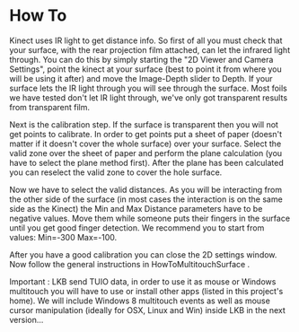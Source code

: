 # How To #

Kinect uses IR light to get distance info. So first of all you must check that your surface, with the rear projection film attached, can let the infrared light through. You can do this by simply starting the "2D Viewer and Camera Settings", point the kinect at your surface (best to point it from where you will be using it after) and move the Image-Depth slider to Depth. If your surface lets the IR light through you will see through the surface. Most foils we have tested don't let IR light through, we've only got transparent results from transparent film.

Next is the calibration step. If the surface is transparent then you will not get points to calibrate. In order to get points put a sheet of paper (doesn't matter if it doesn't cover the whole surface) over your surface. Select the valid zone over the sheet of paper and perform the plane calculation (you have to select the plane method first). After the plane has been calculated you can reselect the valid zone to cover the hole surface.

Now we have to select the valid distances. As you will be interacting from the other side of the surface (in most cases the interaction is on the same side as the Kinect) the Min and Max Distance parameters have to be negative values. Move them while someone puts their fingers in the surface until you get good finger detection. We recommend you to start from values: Min=-300 Max=-100.

After you have a good calibration you can close the 2D settings window. Now follow the general instructions in HowToMultitouchSurface .

Important : LKB send TUIO data, in order to use it as mouse or Windows multitouch you will have to use or install other apps (listed in this project's home). We will include Windows 8 multitouch events as well as mouse cursor manipulation (ideally for OSX, Linux and Win) inside LKB in the next version...